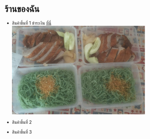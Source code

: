 # ร้านของฉัน
- สินค้าชิ้นที่ 1
ชำระเงิน [ที่นี่](/sales/item1.html)
![เป็ดย่าง](/roastedduck.png)


- สินค้าชิ้นที่ 2
- สินค้าชิ้นที่ 3
